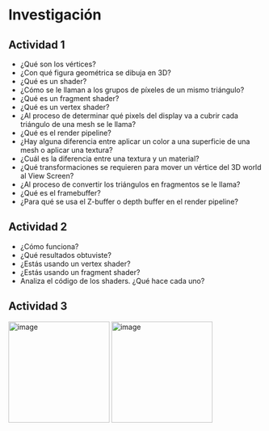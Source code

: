 # Investigación
## Actividad 1
- ¿Qué son los vértices?
- ¿Con qué figura geométrica se dibuja en 3D?
- ¿Qué es un shader?
- ¿Cómo se le llaman a los grupos de píxeles de un mismo triángulo?
- ¿Qué es un fragment shader?
- ¿Qué es un vertex shader?
- ¿Al proceso de determinar qué pixels del display va a cubrir cada triángulo de una mesh se le llama?
- ¿Qué es el render pipeline?
- ¿Hay alguna diferencia entre aplicar un color a una superficie de una mesh o aplicar una textura?
- ¿Cuál es la diferencia entre una textura y un material?
- ¿Qué transformaciones se requieren para mover un vértice del 3D world al View Screen?
- ¿Al proceso de convertir los triángulos en fragmentos se le llama?
- ¿Qué es el framebuffer?
- ¿Para qué se usa el Z-buffer o depth buffer en el render pipeline?

 ## Actividad 2
- ¿Cómo funciona?
- ¿Qué resultados obtuviste?
- ¿Estás usando un vertex shader?
- ¿Estás usando un fragment shader?
- Analiza el código de los shaders. ¿Qué hace cada uno?

## Actividad 3
<img width="200" height="200" alt="image" src="https://github.com/user-attachments/assets/09c4befa-de8e-4059-b6f8-4037eb32d99c" />



<img width="200" height="200" alt="image" src="https://github.com/user-attachments/assets/83221da6-13c0-44b1-8902-498bae61b9dc" />



